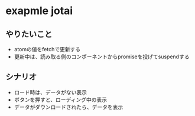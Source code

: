 # exapmle jotai

## やりたいこと

- atomの値をfetchで更新する
- 更新中は、読み取る側のコンポーネントからpromiseを投げてsuspendする

## シナリオ

- ロード時は、データがない表示
- ボタンを押すと、ローディング中の表示
- データがダウンロードされたら、データを表示
